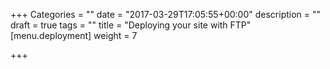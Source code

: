 +++
Categories = ""
date = "2017-03-29T17:05:55+00:00"
description = ""
draft = true
tags = ""
title = "Deploying your site with FTP"
[menu.deployment]
weight = 7

+++
